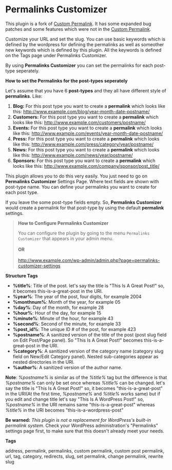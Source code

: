 # Permalinks Customizer
This plugin is a fork of [Custom Permalink](https://wordpress.org/plugins/custom-permalinks/). It has some expanded bug patches and some features which were not in the [Custom Permalink](https://wordpress.org/plugins/custom-permalinks/).

Customize your URL and set the slug. You can use basic keywords which is defined by the wordpress for defining the permalinks as well as someother new keywords which is defined by this plugin. All the keywords is defined on the Tags page under Permalinks Customizer.

By using <strong>Permalinks Customizer</strong> you can set the permalinks for each post-type seperately. 

<strong>How to set the Permalinks for the post-types seperately</strong>

Let's assume that you have 6 <strong>post-types</strong> and they all have different style of <strong>permalinks</strong>. Like: 

1. <strong>Blog:</strong> For this post type you want to create a <strong>permalink</strong> which looks like this: http://www.example.com/blog/year-month-date-postname/
2. <strong>Customers:</strong> For this post type you want to create a <strong>permalink</strong> which looks like this: http://www.example.com/customers/postname/
3. <strong>Events:</strong> For this post type you want to create a <strong>permalink</strong> which looks like this: http://www.example.com/events/year-month-date-postname/
4. <strong>Press:</strong> For this post type you want to create a <strong>permalink</strong> which looks like this: http://www.example.com/press/category/year/postname/
5. <strong>News:</strong> For this post type you want to create a <strong>permalink</strong> which looks like this: http://www.example.com/news/year/postname/
6. <strong>Sponsors:</strong> For this post type you want to create a <strong>permalink</strong> which looks like this: http://www.example.com/company/sponsor/post_title/

This plugin allows you to do this very easily. You just need to go on <strong>Permalinks Customizer</strong> Settings Page. Where text fields are shown with post-type name. You can define your permalinks you want to create for each post type. 

If you leave the some post-type fields empty. So, <strong>Permalinks Customizer</strong> would create a permalink for that post-type by using the default <strong>permalink</strong> settings.

> <strong>How to Configure Permalinks Customizer</strong>
> 
> You can configure the plugin by going to the menu `Permalinks Customizer` that appears in your admin menu.<br><br><strong>                                   OR</strong><br><br> http://www.example.com/wp-admin/admin.php?page=permalinks-customizer-settings

<strong>Structure Tags</strong>

* <strong>%title%</strong>: Title of the post. let's say the title is "This Is A Great Post!" so, it becomes this-is-a-great-post in the URI.
* <strong>%year%</strong>: The year of the post, four digits, for example 2004
* <strong>%monthnum%</strong>: Month of the year, for example 05
* <strong>%day%</strong>: Day of the month, for example 28
* <strong>%hour%</strong>: Hour of the day, for example 15
* <strong>%minute%</strong>: Minute of the hour, for example 43
* <strong>%second%</strong>: Second of the minute, for example 33
* <strong>%post_id%</strong>: The unique ID # of the post, for example 423
* <strong>%postname%</strong>: A sanitized version of the title of the post (post slug field on Edit Post/Page panel). So "This Is A Great Post!" becomes this-is-a-great-post in the URI.
* <strong>%category%</strong>: A sanitized version of the category name (category slug field on New/Edit Category panel). Nested sub-categories appear as nested directories in the URI.
* <strong>%author%</strong>: A sanitized version of the author name.

<strong>Note</strong>: *%postname%* is similar as of the *%title%* tag but the difference is that *%postname%* can only be set once whereas *%title%* can be changed. let's say the title is "This Is A Great Post!" so, it becomes "this-is-a-great-post" in the URI(At the first time, *%postname%* and *%title%* works same) but if you edit and change title let's say "This Is A WordPress Post!" so, *%postname%* in the URI remains same "this-is-a-great-post" whereas *%title%* in the URI becomes "this-is-a-wordpress-post"

<strong>Be warned:</strong> *This plugin is not a replacement for WordPress's built-in permalink system*. Check your WordPress administration's "Permalinks" settings page first, to make sure that this doesn't already meet your needs.

<strong>Tags</strong>

address, permalink, permalinks, custom permalink, custom post permalink, url, tag, category, redirects, slug, set permalink, change permalink, rewrite slug

